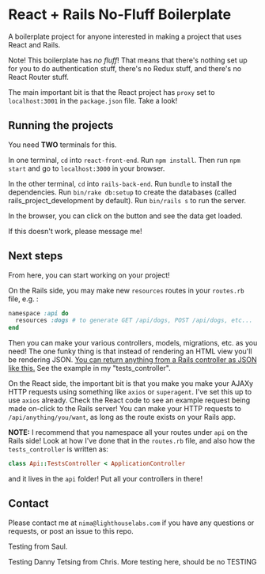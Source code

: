 # React + Rails No-Fluff Boilerplate

A boilerplate project for anyone interested in making a project that uses React and Rails.

Note! This boilerplate has _no fluff_! That means that there's nothing set up for you to do authentication stuff, there's no Redux stuff, and there's no React Router stuff.

The main important bit is that the React project has `proxy` set to `localhost:3001` in the `package.json` file. Take a look!

## Running the projects

You need **TWO** terminals for this.

In one terminal, `cd` into `react-front-end`. Run `npm install`. Then run `npm start` and go to `localhost:3000` in your browser.

In the other terminal, `cd` into `rails-back-end`. Run `bundle` to install the dependencies. Run `bin/rake db:setup` to create the databases (called rails_project_development by default). Run `bin/rails s` to run the server.

In the browser, you can click on the button and see the data get loaded.

If this doesn't work, please message me!

## Next steps

From here, you can start working on your project!

On the Rails side, you may make new `resources` routes in your `routes.rb` file, e.g. :

```rb
namespace :api do
  resources :dogs # to generate GET /api/dogs, POST /api/dogs, etc...
end
```

Then you can make your various controllers, models, migrations, etc. as you need! The one funky thing is that instead of rendering an HTML view you'll be rendering JSON. [You can return anything from a Rails controller as JSON like this.](https://guides.rubyonrails.org/v5.2/layouts_and_rendering.html#rendering-json) See the example in my "tests_controller".

On the React side, the important bit is that you make you make your AJAXy HTTP requests using something like `axios` or `superagent`. I've set this up to use `axios` already. Check the React code to see an example request being made on-click to the Rails server! You can make your HTTP requests to `/api/anything/you/want`, as long as the route exists on your Rails app.

**NOTE:** I recommend that you namespace all your routes under `api` on the Rails side! Look at how I've done that in the `routes.rb` file, and also how the `tests_controller` is written as:

```rb
class Api::TestsController < ApplicationController
```

and it lives in the `api` folder! Put all your controllers in there!

## Contact

Please contact me at `nima@lighthouselabs.com` if you have any questions or requests, or post an issue to this repo.

Testing from Saul.

Testing Danny
Tetsing from Chris.
More testing here, should be no TESTING